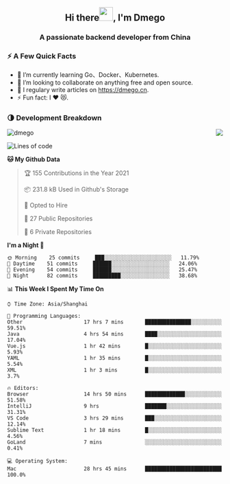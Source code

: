 <h2 align="center">Hi there<img src="https://cdn.jsdelivr.net/gh/dmego/images/img/Hi.gif" height="32" />, I'm Dmego </h2>
<h3 align="center">A passionate backend developer from China</h3>

### ⚡️ A Few Quick Facts

<ul>
    <li> 🌱 I’m currently learning Go、Docker、Kubernetes.</li>
    <li> 👯 I’m looking to collaborate on anything free and open source.</li>
    <li> 📝 I regulary write articles on <a href="https://dmego.cn">https://dmego.cn</a>.</li>
    <li> ⚡ Fun fact: I ❤️ 😻.</li>
</ul>

### 🌗 Development Breakdown

<img src="https://komarev.com/ghpvc/?username=dmego" alt="dmego" />

<img align="right" src="https://github-readme-stats.vercel.app/api?username=dmego&show_icons=true&icon_color=1573B3&hide_title=true&text_color=718096&bg_color=00000000&hide_border=true"/>

<!--START_SECTION:waka-->
![Lines of code](https://img.shields.io/badge/From%20Hello%20World%20I%27ve%20Written-228294%20lines%20of%20code-blue)

**🐱 My Github Data** 

> 🏆 155 Contributions in the Year 2021
 > 
> 📦 231.8 kB Used in Github's Storage 
 > 
> 💼 Opted to Hire
 > 
> 📜 27 Public Repositories 
 > 
> 🔑 6 Private Repositories  
 > 
**I'm a Night 🦉** 

```text
🌞 Morning    25 commits     ███░░░░░░░░░░░░░░░░░░░░░░   11.79% 
🌆 Daytime    51 commits     ██████░░░░░░░░░░░░░░░░░░░   24.06% 
🌃 Evening    54 commits     ██████░░░░░░░░░░░░░░░░░░░   25.47% 
🌙 Night      82 commits     █████████░░░░░░░░░░░░░░░░   38.68%

```


📊 **This Week I Spent My Time On** 

```text
⌚︎ Time Zone: Asia/Shanghai

💬 Programming Languages: 
Other                    17 hrs 7 mins       ███████████████░░░░░░░░░░   59.51% 
Java                     4 hrs 54 mins       ████░░░░░░░░░░░░░░░░░░░░░   17.04% 
Vue.js                   1 hr 42 mins        █░░░░░░░░░░░░░░░░░░░░░░░░   5.93% 
YAML                     1 hr 35 mins        █░░░░░░░░░░░░░░░░░░░░░░░░   5.54% 
XML                      1 hr 3 mins         █░░░░░░░░░░░░░░░░░░░░░░░░   3.7%

🔥 Editors: 
Browser                  14 hrs 50 mins      █████████████░░░░░░░░░░░░   51.58% 
IntelliJ                 9 hrs               ███████░░░░░░░░░░░░░░░░░░   31.31% 
VS Code                  3 hrs 29 mins       ███░░░░░░░░░░░░░░░░░░░░░░   12.14% 
Sublime Text             1 hr 18 mins        █░░░░░░░░░░░░░░░░░░░░░░░░   4.56% 
GoLand                   7 mins              ░░░░░░░░░░░░░░░░░░░░░░░░░   0.41%

💻 Operating System: 
Mac                      28 hrs 45 mins      █████████████████████████   100.0%

```


<!--END_SECTION:waka-->
